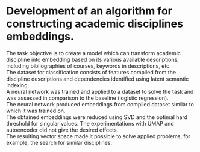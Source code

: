 # Development of an algorithm for constructing academic disciplines embeddings.

The task objective is to create a model which can transform academic discipline into embedding based on its various available descriptions, including bibliographies of courses, keywords in descriptions, etc.   
The dataset for classification consists of features compiled from the discipline descriptions and dependencies identified using latent semantic indexing.  
A neural network was trained and applied to a dataset to solve the task and was assessed in comparison to the baseline (logistic regression).   
The neural network produced embeddings from compiled dataset similar to which it was trained on.   
The obtained embeddings were reduced using SVD and the optimal hard threshold for singular values. The experimentations with UMAP and autoencoder did not give the desired effects.  
The resulting vector space made it possible to solve applied problems, for example, the search for similar disciplines.  
